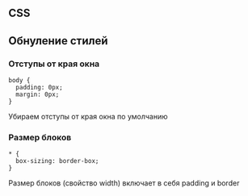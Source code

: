 CSS
-

## Обнуление стилей

### Отступы от края окна
```
body {
  padding: 0px;
  margin: 0px;
}
```
Убираем отступы от края окна по умолчанию

### Размер блоков
```
* {
  box-sizing: border-box;
}
```  
Размер блоков (свойство width) включает в себя padding и border
